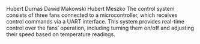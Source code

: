 Hubert Durnaś
Dawid Makowski
Hubert Meszko
The control system consists of three fans connected to a microcontroller, which receives control commands via a UART interface. This system provides real-time control over the fans’ operation, including turning them on/off and adjusting their speed based on temperature readings.

